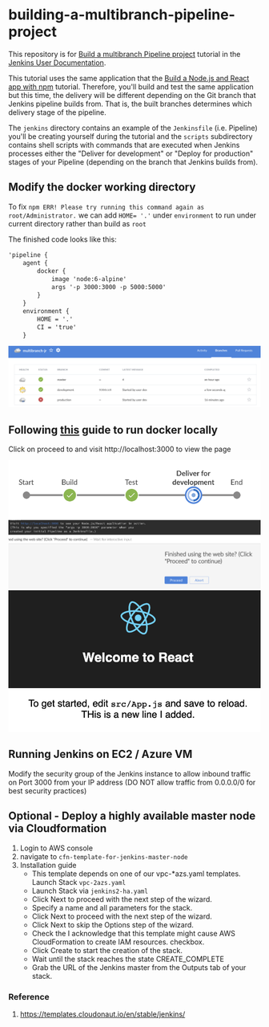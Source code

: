 # building-a-multibranch-pipeline-project

This repository is for 
[Build a multibranch Pipeline project](https://jenkins.io/doc/tutorials/build-a-multibranch-pipeline-project/)
tutorial in the [Jenkins User Documentation](https://jenkins.io/doc/).

This tutorial uses the same application that the [Build a Node.js and React app
with
npm](https://jenkins.io/doc/tutorials/build-a-node-js-and-react-app-with-npm/)
tutorial. Therefore, you'll build and test the same
application but this time, the delivery will be different depending on the Git
branch that Jenkins pipeline builds from. That is, the built branches determines which delivery stage of the pipeline.

The `jenkins` directory contains an example of the `Jenkinsfile` (i.e. Pipeline)
you'll be creating yourself during the tutorial and the `scripts` subdirectory
contains shell scripts with commands that are executed when Jenkins processes
either the "Deliver for development" or "Deploy for production" stages of your
Pipeline (depending on the branch that Jenkins builds from).

## Modify the docker working directory
To fix `npm ERR! Please try running this command again as root/Administrator.` we can add `HOME= '.'` under `environment` to run under current directory rather than build as `root`

The finished code looks like this:
```
'pipeline {
    agent {
        docker {
            image 'node:6-alpine'
            args '-p 3000:3000 -p 5000:5000'
        }
    }
    environment {
        HOME = '.'
        CI = 'true'
    }
```
![](img/2022-05-27-12-05-36.png)

## Following [this](https://tempora-mutantur.github.io/jenkins.io/github_pages_test/doc/tutorials/build-a-multibranch-pipeline-project/#pull-your-updated-jenkinsfile-into-the-other-repository-branches) guide to run docker locally

Click on proceed to and visit http://localhost:3000 to view the page

![](/img/2022-05-27-12-02-35.png)
![](img/2022-05-27-11-56-49.png)
![](/img/2022-05-27-12-02-08.png)
## Running Jenkins on EC2 / Azure VM

Modify the security group of the Jenkins instance to allow inbound traffic on Port 3000 from your IP address (DO NOT allow traffic from 0.0.0.0/0 for best security practices)

## Optional - Deploy a highly available master node via Cloudformation
1. Login to AWS console
2. navigate to `cfn-template-for-jenkins-master-node`
3. Installation guide
    -   This template depends on one of our vpc-*azs.yaml templates. Launch Stack `vpc-2azs.yaml`
    -   Launch Stack via `jenkins2-ha.yaml`
    -   Click Next to proceed with the next step of the wizard.
    -   Specify a name and all parameters for the stack.
    -   Click Next to proceed with the next step of the wizard.
    -   Click Next to skip the Options step of the wizard.
    -   Check the I acknowledge that this template might cause AWS CloudFormation to create IAM resources. checkbox.
    -   Click Create to start the creation of the stack.
    -   Wait until the stack reaches the state CREATE_COMPLETE
    -   Grab the URL of the Jenkins master from the Outputs tab of your stack.


### Reference
1. https://templates.cloudonaut.io/en/stable/jenkins/

